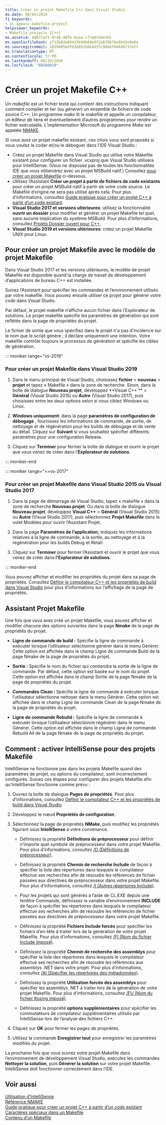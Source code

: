 ```yaml
---
title: Créer un projet Makefile C++ dans Visual Studio
ms.date: 08/05/2019
f1_keywords:
- vc.appwiz.makefile.project
helpviewer_keywords:
- Makefile projects [C++]
ms.assetid: dd077af3-97a8-48fb-baaa-cf7e07ddef61
ms.openlocfilehash: a712b6da89433b9db6de9f2a676bf6e89d2e0e6e
ms.sourcegitcommit: 1839405b97036891b6e4d37c99def044d6f37eff
ms.translationtype: MT
ms.contentlocale: fr-FR
ms.lasthandoff: 08/18/2020
ms.locfileid: "88560818"
---
```

# <a name="create-a-c-makefile-project"></a>Créer un projet Makefile C++

Un *makefile* est un fichier texte qui contient des instructions indiquant comment compiler et lier (ou *générer*) un ensemble de fichiers de code source C++. Un programme *make* lit le makefile et appelle un compilateur, un éditeur de liens et éventuellement d’autres programmes pour rendre un fichier exécutable. L’implémentation Microsoft du programme *Make* est appelée [NMAKE](nmake-reference.md).

Si vous avez un projet makefile existant, ces choix vous sont proposés si vous voulez le coder et/ou le déboguer dans l’IDE Visual Studio :

- Créez un projet Makefile dans Visual Studio qui utilise votre Makefile existant pour configurer un fichier .vcxproj que Visual Studio utilisera pour IntelliSense. (Vous ne disposez pas de toutes les fonctionnalités IDE que vous obtiendrez avec un projet MSBuild natif.) Consultez [pour créer un projet Makefile](#create_a_makefile_project) ci-dessous.
- Utilisez l’Assistant **Créer un projet à partir de fichiers de code existants** pour créer un projet MSBuild natif à partir de votre code source. Le Makefile d’origine ne sera pas utilisé après cela. Pour plus d’informations, consultez [Guide pratique pour créer un projet C++ à partir d’un code existant](../how-to-create-a-cpp-project-from-existing-code.md).
- **Visual Studio 2017 et versions ultérieures**: utilisez la fonctionnalité **ouvrir un dossier** pour modifier et générer un projet Makefile tel quel, sans aucune implication du système MSBuild. Pour plus d’informations, consultez [Projets Dossier ouvert pour C++](../open-folder-projects-cpp.md).
- **Visual Studio 2019 et versions ultérieures**: créez un projet Makefile UNIX pour Linux.

## <a name="a-namecreate_a_makefile_project-to-create-a-makefile-project-with-the-makefile-project-template"></a><a name="create_a_makefile_project"> Pour créer un projet Makefile avec le modèle de projet Makefile

Dans Visual Studio 2017 et les versions ultérieures, le modèle de projet Makefile est disponible quand la charge de travail de développement d’applications de bureau C++ est installée.

Suivez l’Assistant pour spécifier les commandes et l’environnement utilisés par votre makefile. Vous pouvez ensuite utiliser ce projet pour générer votre code dans Visual Studio.

Par défaut, le projet makefile n’affiche aucun fichier dans l’Explorateur de solutions. Le projet makefile spécifie les paramètres de génération qui sont reflétés dans la page de propriétés du projet.

Le fichier de sortie que vous spécifiez dans le projet n'a pas d'incidence sur le nom que le script génère ; il déclare uniquement une intention. Votre makefile contrôle toujours le processus de génération et spécifie les cibles de génération.

::: moniker range="vs-2019"

### <a name="to-create-a-makefile-project-in-visual-studio-2019"></a>Pour créer un projet Makefile dans Visual Studio 2019

1. Dans le menu principal de Visual Studio, choisissez **fichier**  >  **nouveau**  >  **projet** et tapez « Makefile » dans la zone de recherche. Sinon, dans la boîte de dialogue **Nouveau projet**, développez **Visual C++ ** > **Général** (Visual Studio 2015) ou **Autre** (Visual Studio 2017), puis choisissez entre les deux options selon si vous ciblez Windows ou Linux.

1. **Windows uniquement**: dans la page **paramètres de configuration de débogage** , fournissez les informations de commande, de sortie, de nettoyage et de régénération pour les builds de débogage et de vente au détail. Cliquez sur **Suivant** si vous souhaitez spécifier différents paramètres pour une configuration Release.

1. Cliquez sur **Terminer** pour fermer la boîte de dialogue et ouvrir le projet que vous venez de créer dans l’**Explorateur de solutions**.

::: moniker-end

::: moniker range="<=vs-2017"

### <a name="to-create-a-makefile-project-in-visual-studio-2015-or-visual-studio-2017"></a>Pour créer un projet Makefile dans Visual Studio 2015 ou Visual Studio 2017

1. Dans la page de démarrage de Visual Studio, tapez « makefile » dans la zone de recherche **Nouveau projet**. Ou dans la boîte de dialogue **Nouveau projet**, développez **Visual C++** > **Général** (Visual Studio 2015) ou **Autre** (Visual Studio 2017), puis sélectionnez **Projet Makefile** dans le volet Modèles pour ouvrir l’Assistant Projet.

1. Dans la page **Paramètres de l’application**, indiquez les informations relatives à la ligne de commande, à la sortie, au nettoyage et à la regénération pour les builds Debug et Retail.

1. Cliquez sur **Terminer** pour fermer l’Assistant et ouvrir le projet que vous venez de créer dans **l’Explorateur de solutions**.

::: moniker-end

Vous pouvez afficher et modifier les propriétés du projet dans sa page de propriétés. Consultez [Définir le compilateur C++ et les propriétés de build dans Visual Studio](../working-with-project-properties.md) pour plus d’informations sur l’affichage de la page de propriétés.

## <a name="makefile-project-wizard"></a>Assistant Projet Makefile

Une fois que vous avez créé un projet Makefile, vous pouvez afficher et modifier chacune des options suivantes dans la page **Nmake** de la page de propriétés du projet.

- **Ligne de commande de build :** Spécifie la ligne de commande à exécuter lorsque l’utilisateur sélectionne générer dans le menu Générer. Cette option est affichée dans le champ Ligne de commande Build de la page Nmake de la page de propriétés du projet.

- **Sortie :** Spécifie le nom du fichier qui contiendra la sortie de la ligne de commande. Par défaut, cette option est basée sur le nom du projet. Cette option est affichée dans le champ Sortie de la page Nmake de la page de propriétés du projet.

- **Commandes Clean :** Spécifie la ligne de commande à exécuter lorsque l’utilisateur sélectionne nettoyer dans le menu Générer. Cette option est affichée dans le champ Ligne de commande Clean de la page Nmake de la page de propriétés du projet.

- **Ligne de commande Rebuild :** Spécifie la ligne de commande à exécuter lorsque l’utilisateur sélectionne régénérer dans le menu Générer. Cette option est affichée dans le champ Ligne de commande Rebuild All de la page Nmake de la page de propriétés du projet.

## <a name="how-to-enable-intellisense-for-makefile-projects"></a>Comment : activer IntelliSense pour des projets Makefile

IntelliSense ne fonctionne pas dans les projets Makefile quand des paramètres de projet, ou options du compilateur, sont incorrectement configurés. Suivez ces étapes pour configurer des projets Makefile afin qu’IntelliSense fonctionne comme prévu :

1. Ouvrez la boîte de dialogue **Pages de propriétés**. Pour plus d’informations, consultez [Définir le compilateur C++ et les propriétés de build dans Visual Studio](../working-with-project-properties.md).

1. Développez le nœud **Propriétés de configuration**.

1. Sélectionnez la page de propriétés **NMake**, puis modifiez les propriétés figurant sous **IntelliSense** à votre convenance.

   - Définissez la propriété **Définitions de préprocesseur** pour définir n’importe quel symbole de préprocesseur dans votre projet Makefile. Pour plus d’informations, consultez [/D (Définitions de préprocesseur)](d-preprocessor-definitions.md).

   - Définissez la propriété **Chemin de recherche Include** de façon à spécifier la liste des répertoires dans lesquels le compilateur effectue ses recherches afin de résoudre les références de fichier passées aux directives de préprocesseur dans votre projet Makefile. Pour plus d’informations, consultez [/I (Autres répertoires Include)](i-additional-include-directories.md).

   - Pour les projets qui sont générés à l’aide de CL.EXE depuis une fenêtre Commande, définissez la variable d’environnement **INCLUDE** de façon à spécifier les répertoires dans lesquels le compilateur effectue ses recherches afin de résoudre les références de fichier passées aux directives de préprocesseur dans votre projet Makefile.

   - Définissez la propriété **Fichiers Include forcés** pour spécifier les fichiers d’en-tête à traiter lors de la génération de votre projet Makefile. Pour plus d’informations, consultez [/FI (Nom du fichier Include imposé)](fi-name-forced-include-file.md).

   - Définissez la propriété **Chemin de recherche des assemblys** pour spécifier la liste des répertoires dans lesquels le compilateur effectue ses recherches afin de résoudre les références aux assemblys .NET dans votre projet. Pour plus d’informations, consultez [/AI (Spécifier les répertoires des métadonnées)](ai-specify-metadata-directories.md).

   - Définissez la propriété **Utilisation forcée des assemblys** pour spécifier les assemblys .NET à traiter lors de la génération de votre projet Makefile. Pour plus d’informations, consultez [/FU (Nom du fichier #using imposé)](fu-name-forced-hash-using-file.md).

   - Définissez la propriété **options supplémentaires** pour spécifier les commutateurs de compilateur supplémentaires utilisés par IntelliSense lors de l’analyse des fichiers C++.

1. Cliquez sur **OK** pour fermer les pages de propriétés.

1. Utilisez la commande **Enregistrer tout** pour enregistrer les paramètres modifiés du projet.

La prochaine fois que vous ouvrez votre projet Makefile dans l’environnement de développement Visual Studio, exécutez les commandes **Nettoyer la solution**, puis **Générer la solution** sur votre projet Makefile. IntelliSense doit fonctionner correctement dans l’IDE.

## <a name="see-also"></a>Voir aussi

[Utilisation d’IntelliSense](/visualstudio/ide/using-intellisense)<br>
[Référence NMAKE](nmake-reference.md)<br>
[Guide pratique pour créer un projet C++ à partir d’un code existant](../how-to-create-a-cpp-project-from-existing-code.md)<br>
[Caractères spéciaux dans un Makefile](special-characters-in-a-makefile.md)<br/>
[Contenu d’un Makefile](contents-of-a-makefile.md)<br/>
